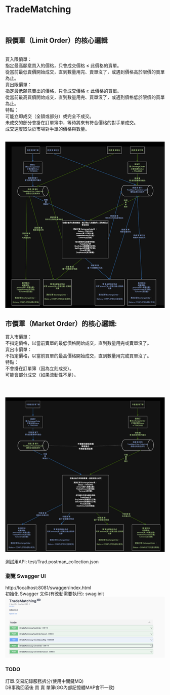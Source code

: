 # TradeMatching

<br />

## 限價單（Limit Order）的核心邏輯
<br />
買入限價單：
<br />
指定最高願意買入的價格，只會成交價格 ≤ 此價格的賣單。
<br />
從當前最低賣價開始成交，直到數量用完、賣單沒了，或遇到價格高於限價的賣單為止。
<br />
賣出限價單：
<br />
指定最低願意賣出的價格，只會成交價格 ≥ 此價格的買單。
<br />
從當前最高買價開始成交，直到數量用完、買單沒了，或遇到價格低於限價的買單為止。
<br />
特點：
<br />
可能立即成交（全額或部分）或完全不成交。
<br />
未成交的部分會掛在訂單簿中，等待將來有符合價格的對手單成交。
<br />
成交速度取決於市場對手單的價格與數量。
<br />
<br />

![image](https://github.com/lzz0826/MatchmakingTransactions/blob/main/imges/002.png)

## 市價單（Market Order）的核心邏輯:
買入市價單：
<br />
不指定價格，以當前賣單的最低價格開始成交，直到數量用完或賣單沒了。
<br />
賣出市價單：
<br />
不指定價格，以當前買單的最高價格開始成交，直到數量用完或買單沒了。
<br />
特點：
<br />
不會掛在訂單簿（因為立刻成交）。
<br />
可能會部分成交（如果流動性不足）。
<br />

<br />
<br />

![image](https://github.com/lzz0826/MatchmakingTransactions/blob/main/imges/001.png)
<br />
<br />
測試用API: test/Trad.postman_collection.json
<br />

### 瀏覽 Swagger UI
http://localhost:8081/swagger/index.html
<br />
初始化 Swagger 文件(有改動需要執行): swag init
<br />
![image](https://github.com/lzz0826/MatchmakingTransactions/blob/main/imges/003.png)


### TODO
訂單.交易記錄服務拆分(使用中間鍵MQ)
<br />
DB事務回滾後 買 賣 單簿(GO內部記憶體MAP會不一致)


